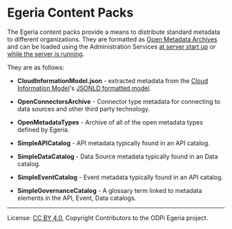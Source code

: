 <!-- SPDX-License-Identifier: CC-BY-4.0 -->
<!-- Copyright Contributors to the ODPi Egeria project 2020. -->

# Egeria Content Packs

The Egeria content packs provide a means to distribute standard metadata to different organizations.
They are formatted as [Open Metadata Archives](../open-metadata-resources/open-metadata-archives)
and can be loaded using the Administration Services
[at server start up](../open-metadata-implementation/admin-services/docs/user/configuring-the-startup-archives.md)
or [while the server is running](../open-metadata-implementation/admin-services/docs/user/operating-omag-server.md).

They are as follows:

* **CloudInformationModel.json** - extracted metadata from the [Cloud Information Model](https://cloudinformationmodel.org)'s
[JSONLD formatted model](https://raw.githubusercontent.com/cloudinformationmodel/cloudinformationmodel/master/dist/model.jsonld).

* **OpenConnectorsArchive** - Connector type metadata for connecting to data sources and other third party technology.

* **OpenMetadataTypes** - Archive of all of the open metadata types defined by Egeria.

* **SimpleAPICatalog** - API metadata typically found in an API catalog.

* **SimpleDataCatalog** - Data Source metadata typically found in an Data catalog.

* **SimpleEventCatalog** - Event metadata typically found in an API catalog.

* **SimpleGovernanceCatalog** - A glossary term linked to metadata elements in the API, Event, Data catalogs.

----
License: [CC BY 4.0](https://creativecommons.org/licenses/by/4.0/),
Copyright Contributors to the ODPi Egeria project.